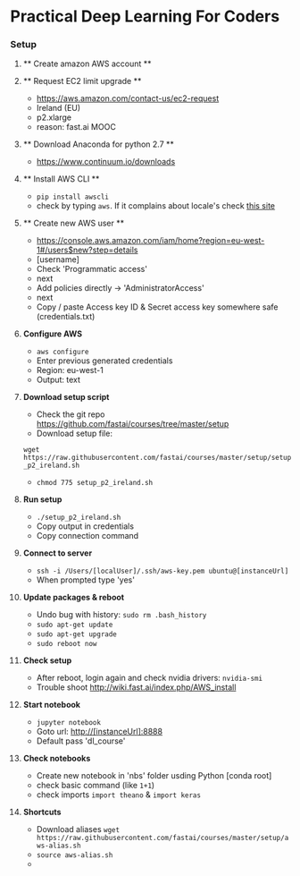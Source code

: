 # Practical Deep Learning For Coders

### Setup

1. ** Create amazon AWS account **

2. ** Request EC2 limit upgrade **
	* <https://aws.amazon.com/contact-us/ec2-request>
	* Ireland (EU)
	* p2.xlarge
	* reason: fast.ai MOOC

3. ** Download Anaconda for python 2.7 **
	* <https://www.continuum.io/downloads>

4. ** Install AWS CLI **
	* `pip install awscli`
	* check by typing `aws`. If it complains about locale's check [this site](https://coderwall.com/p/-k_93g/mac-os-x-valueerror-unknown-locale-utf-8-in-python)
	
		
5. ** Create new AWS user **
	* <https://console.aws.amazon.com/iam/home?region=eu-west-1#/users$new?step=details>
	* [username] 
	* Check 'Programmatic access'
	* next
	* Add policies directly -> 'AdministratorAccess'
	* next
	* Copy / paste Access key ID & Secret access key somewhere safe (credentials.txt)
	
6. **Configure AWS**
	* `aws configure`
	* Enter previous generated credentials
	* Region: eu-west-1
	* Output: text

7. **Download setup script**
	* Check the git repo <https://github.com/fastai/courses/tree/master/setup>
	* Download setup file: 
	
	`wget https://raw.githubusercontent.com/fastai/courses/master/setup/setup_p2_ireland.sh` 	
	* `chmod 775 setup_p2_ireland.sh`
	
8. **Run setup**
	* `./setup_p2_ireland.sh`
	* Copy output in credentials
	* Copy connection command
	
9. **Connect to server**
	* `ssh -i /Users/[localUser]/.ssh/aws-key.pem ubuntu@[instanceUrl]`
	* When prompted type 'yes'

10. **Update packages & reboot**
	* Undo bug with history: `sudo rm .bash_history`
	* `sudo apt-get update`
	* `sudo apt-get upgrade`
	* `sudo reboot now`
	
11. **Check setup**
	* After reboot, login again and check nvidia drivers: `nvidia-smi`
	* Trouble shoot <http://wiki.fast.ai/index.php/AWS_install> 
	
12. **Start notebook**
	* `jupyter notebook`
	* Goto url: <http://[instanceUrl]:8888>
	* Default pass 'dl_course'

13. **Check notebooks**
	* Create new notebook in 'nbs' folder usding Python [conda root]
	* check basic command (like `1+1`)
	* check imports `import theano` & `import keras`
	
14. **Shortcuts**
	* Download aliases 
	`wget https://raw.githubusercontent.com/fastai/courses/master/setup/aws-alias.sh`
	* `source aws-alias.sh`
	*
	

	 	

